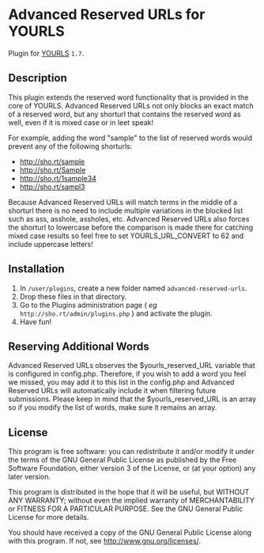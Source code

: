 Advanced Reserved URLs for YOURLS
====================

Plugin for [YOURLS](http://yourls.org) `1.7`. 

Description
-----------
This plugin extends the reserved word functionality that is provided in the core of YOURLS.  Advanced
Reserved URLs not only blocks an exact match of a reserved word, but any shorturl that contains the
reserved word as well, even if it is mixed case or in leet speak!

For example, adding the word "sample" to the list of reserved words would prevent any of the following
shorturls:

- http://sho.rt/sample
- http://sho.rt/Sample
- http://sho.rt/1sample34
- http://sho.rt/sampl3

Because Advanced Reserved URLs will match terms in the middle of a shorturl there is no need to include
multiple variations in the blocked list such as ass, asshole, assholes, etc.  Advanced Reserved URLs also
forces the shorturl to lowercase before the comparison is made there for catching mixed case results
so feel free to set YOURLS_URL_CONVERT to 62 and include uppercase letters!

Installation
------------
1. In `/user/plugins`, create a new folder named `advanced-reserved-urls`.
2. Drop these files in that directory.
3. Go to the Plugins administration page ( *eg* `http://sho.rt/admin/plugins.php` ) and activate the plugin.
4. Have fun!

Reserving Additional Words
--------------
Advanced Reserved URLs observes the $yourls_reserved_URL variable that is configured in config.php.
Therefore, if you wish to add a word you feel we missed, you may add it to this list in the config.php
and Advanced Reserved URLs will automatically include it when filtering future submissions.  Please
keep in mind that the $yourls_reserved_URL is an array so if you modify the list of words, make sure
it remains an array.

License
-------
This program is free software: you can redistribute it and/or modify
it under the terms of the GNU General Public License as published by
the Free Software Foundation, either version 3 of the License, or
(at your option) any later version.

This program is distributed in the hope that it will be useful,
but WITHOUT ANY WARRANTY; without even the implied warranty of
MERCHANTABILITY or FITNESS FOR A PARTICULAR PURPOSE.  See the
GNU General Public License for more details.

You should have received a copy of the GNU General Public License
along with this program.  If not, see <http://www.gnu.org/licenses/>.
